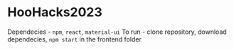 # HooHacks2023
Dependecies - `npm`, `react`, `material-ui`
To run - clone repository, download dependecies, `npm start` in the frontend folder
